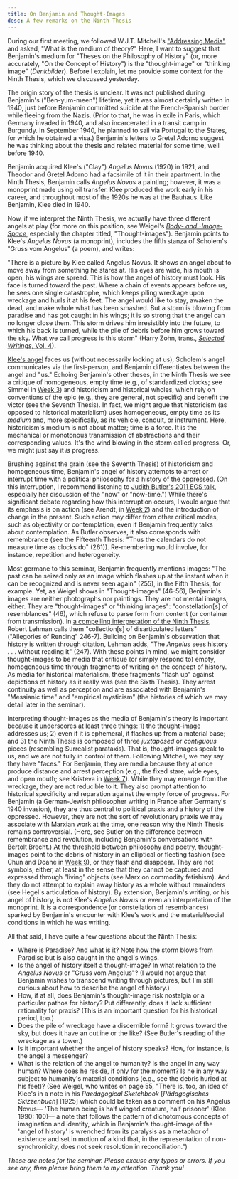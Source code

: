 ```yaml
---
title: On Benjamin and Thought-Images 
desc: A few remarks on the Ninth Thesis
---
```


During our first meeting, we followed W.J.T. Mitchell's ["Addressing Media"](http://www.mediatropes.com/index.php/Mediatropes/article/view/1771) and asked, "What is the medium of theory?" Here, I want to suggest that Benjamin's medium for "Theses on the Philosophy of History" (or, more accurately, "On the Concept of History") is the "thought-image" or "thinking image" (*Denkbilder*). Before I explain, let me provide some context for the Ninth Thesis, which we discussed yesterday. 

The origin story of the thesis is unclear. It was not published during Benjamin's ("Ben-yum-meen") lifetime, yet it was almost certainly written in 1940, just before Benjamin committed suicide at the French-Spanish border while fleeing from the Nazis. (Prior to that, he was in exile in Paris, which Germany invaded in 1940, and also incarcerated in a transit camp in Burgundy. In September 1940, he planned to sail via Portugal to the States, for which he obtained a visa.) Benjamin's letters to Gretel Adorno suggest he was thinking about the thesis and related material for some time, well before 1940.

Benjamin acquired Klee's ("Clay") *Angelus Novus* (1920) in 1921, and Theodor and Gretel Adorno had a facsimile of it in their apartment. In the Ninth Thesis, Benjamin calls *Angelus Novus* a painting; however, it was a monoprint made using oil transfer. Klee produced the work early in his career, and throughout most of the 1920s he was at the Bauhaus. Like Benjamin, Klee died in 1940.  

Now, if we interpret the Ninth Thesis, we actually have three different angels at play (for more on this position, see Weigel's [*Body- and -Image-Space*](http://voyager.library.uvic.ca/vwebv/holdingsInfo?bibId=3221204), especially the chapter titled, "Thought-images"). Benjamin points to Klee's *Angelus Novus* (a monoprint), includes the fifth stanza of Scholem's "Gruss vom Angelus" (a poem), and writes:

"There is a picture by Klee called Angelus Novus. It shows an angel about to move away from something he stares at. His eyes are wide, his mouth is open, his wings are spread. This is how the angel of history must look. His face is turned toward the past. Where a chain of events appears before us, he sees one single catastrophe, which keeps piling wreckage upon wreckage and hurls it at his feet. The angel would like to stay, awaken the dead, and make whole what has been smashed. But a storm is blowing from paradise and has got caught in his wings; it is so strong that the angel can no longer close them. This storm drives him irresistibly into the future, to which his back is turned, while the pile of debris before him grows toward the sky. What we call progress is this storm" (Harry Zohn, trans., [*Selected Writings*, Vol. 4](http://www.hup.harvard.edu/catalog.php?isbn=9780674022294)). 

[Klee's angel](https://www.1000museums.com/art_works/paul-klee-angelus-novus) faces us (without necessarily looking at us), Scholem's angel communicates via the first-person, and Benjamin differentiates between the angel and "us." Echoing Benjamin's other theses, in the Ninth Thesis we see a critique of homogeneous, empty time (e.g., of standardized clocks; see Simmel in [Week 3](https://jentery.github.io/cspt500/)) and historicism and historical wholes, which rely on conventions of the epic (e.g., they are general, not specific) and benefit the victor (see the Seventh Thesis). In fact, we might argue that historicism (as opposed to historical materialism) uses homogeneous, empty time as its *medium* and, more specifically, as its vehicle, conduit, or instrument. Here, historicism's medium is not about matter; time is a force. It is the mechanical or monotonous transmission of abstractions and their corresponding values. It's the wind blowing in the storm called progress. Or, we might just say it *is* progress.   

Brushing against the grain (see the Seventh Thesis) of historicism and homogeneous time, Benjamin's angel of history attempts to arrest or interrupt time with a political philosophy for a history of the oppressed. (On this interruption, I recommend listening to [Judith Butler's 2011 EGS talk](https://www.youtube.com/watch?v=dtRwOkGV-B4), especially her discussion of the "now" or "now-time.") While there's significant debate regarding how this interruption occurs, I would argue that its emphasis is on action (see Arendt, in [Week 2](https://jentery.github.io/cspt500/)) and the introduction of change in the present. Such action may differ from other critical modes, such as objectivity or contemplation, even if Benjamin frequently talks about contemplation. As Butler observes, it also corresponds with remembrance (see the Fifteenth Thesis: "Thus the calendars do not measure time as clocks do" (261)). Re-membering would involve, for instance, repetition and heterogeneity. 

Most germane to this seminar, Benjamin frequently mentions images: "The past can be seized only as an image which flashes up at the instant when it can be recognized and is never seen again" (255), in the Fifth Thesis, for example. Yet, as Weigel shows in "Thought-images" (46-56), Benjamin's images are neither photographs nor paintings. They are not mental images, either. They are "thought-images" or "thinking images": "constellation[s] of resemblances" (46), which refuse to parse form from content (or container from transmission). In [a compelling interpretation of the Ninth Thesis](https://muse.jhu.edu/article/246499), Robert Lehman calls them "collection[s] of disarticulated letters" ("Allegories of Rending" 246-7). Building on Benjamin's observation that history is written through citation, Lehman adds, "The *Angelus* sees history . . . without reading it" (247). With these points in mind, we might consider thought-images to be media that critique (or simply respond to) empty, homogeneous time through fragments of writing on the concept of history. As media for historical materialism, these fragments "flash up" against depictions of history as it really was (see the Sixth Thesis). They arrest continuity as well as perception and are associated with Benjamin's "Messianic time" and "empirical mysticism" (the histories of which we may detail later in the seminar).

Interpreting thought-images as the media of Benjamin's theory is important because it underscores at least three things: 1) the thought-image addresses us; 2) even if it is ephemeral, it flashes up from a material base; and 3) the Ninth Thesis is composed of three *juxtaposed* or *contiguous* pieces (resembling Surrealist parataxis). That is, thought-images speak to us, and we are not fully in control of them. Following Mitchell, we may say they have "faces." For Benjamin, they are media because they at once produce distance and arrest perception (e.g., the fixed stare, wide eyes, and open mouth; see Kristeva in [Week 7](https://jentery.github.io/cspt500/)). While they may emerge from the wreckage, they are not reducible to it. They also prompt attention to historical specificity and reparation against the empty force of progress. For Benjamin (a German-Jewish philosopher writing in France after Germany's 1940 invasion), they are thus central to political praxis and a history of the oppressed. However, they are not the sort of revolutionary praxis we may associate with Marxian work at the time, one reason why the Ninth Thesis remains controversial. (Here, see Butler on the difference between remembrance and revolution, including Benjamin's conversations with Bertolt Brecht.) At the threshold between philosophy and poetry, thought-images point to the debris of history in an elliptical or fleeting fashion (see Chun and Doane in [Week 9](https://jentery.github.io/cspt500/)), or they flash and disappear. They are not symbols, either, at least in the sense that they cannot be captured and expressed through "living" objects (see Marx on commodity fetishism). And they do not attempt to explain away history as a whole without remainders (see Hegel's articulation of history). By extension, Benjamin's writing, or his angel of history, is not Klee's *Angelus Novus* or even an interpretation of the monoprint. It is a correspondence (or constellation of resemblances) sparked by Benjamin's encounter with Klee's work and the material/social conditions in which he was writing.  

All that said, I have quite a few questions about the Ninth Thesis: 

* Where is Paradise? And what is it? Note how the storm blows from Paradise but is also caught in the angel's wings. 
* Is the angel of history itself a thought-image? In what relation to the *Angelus Novus* or "Gruss vom Angelus"? (I would not argue that Benjamin wishes to transcend writing through pictures, but I'm still curious about how to describe the angel of history.)
* How, if at all, does Benjamin's thought-image risk nostalgia or a particular pathos for history? Put differently, does it lack sufficient rationality for praxis? (This is an important question for his historical period, too.)
* Does the pile of wreckage have a discernible form? It grows toward the sky, but does it have an outline or the like? (See Butler's reading of the wreckage as a tower.)
* Is it important whether the angel of history speaks? How, for instance, is the angel a messenger? 
* What is the relation of the angel to humanity? Is the angel in any way human? Where does he reside, if only for the moment? Is he in any way subject to humanity's material conditions (e.g., see the debris hurled at his feet)? (See Weigel, who writes on page 55, "There is, too, an idea of Klee's in a note in his *Paedagogical Sketchbook* [*Pädagogisches Skizzenbuch*] [1925] which could be taken as a comment on his Angelus Novus— 'The human being is half winged creature, half prisoner' (Klee 1990: 100)— a note that follows the pattern of dichotomous concepts of imagination and identity, which in Benjamin’s thought-image of the 'angel of history' is wrenched from its paralysis as a metaphor of existence and set in motion of a kind that, in the representation of non-synchronicity, does not seek resolution in reconciliation.")

*These are notes for the seminar. Please excuse any typos or errors. If you see any, then please bring them to my attention. Thank you!*
